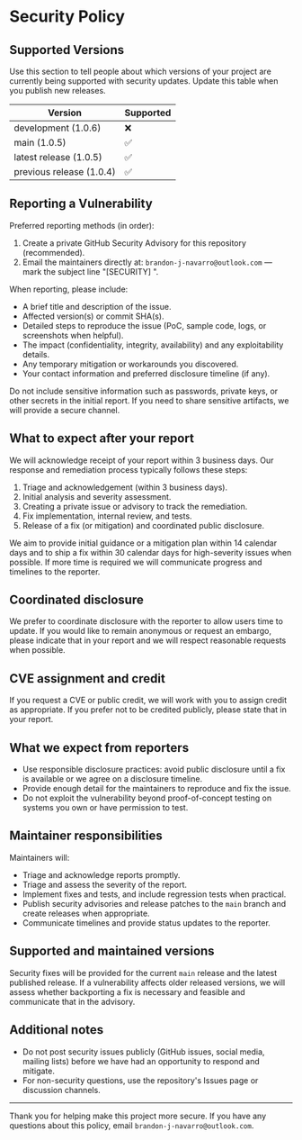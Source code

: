 # Security Policy

## Supported Versions

Use this section to tell people about which versions of your project are
currently being supported with security updates. Update this table when you
publish new releases.

| Version | Supported          |
| ------- | ------------------ |
| development (1.0.6) | :x: |
| main (1.0.5) | :white_check_mark: |
| latest release (1.0.5) | :white_check_mark: |
| previous release (1.0.4) | :white_check_mark: |

## Reporting a Vulnerability

Preferred reporting methods (in order):

1. Create a private GitHub Security Advisory for this repository (recommended).
2. Email the maintainers directly at: `brandon-j-navarro@outlook.com` — mark the subject line
   "[SECURITY] <short description>".

When reporting, please include:

- A brief title and description of the issue.
- Affected version(s) or commit SHA(s).
- Detailed steps to reproduce the issue (PoC, sample code, logs, or screenshots when helpful).
- The impact (confidentiality, integrity, availability) and any exploitability details.
- Any temporary mitigation or workarounds you discovered.
- Your contact information and preferred disclosure timeline (if any).

Do not include sensitive information such as passwords, private keys, or other secrets in the
initial report. If you need to share sensitive artifacts, we will provide a secure channel.

## What to expect after your report

We will acknowledge receipt of your report within 3 business days. Our response and remediation
process typically follows these steps:

1. Triage and acknowledgement (within 3 business days).
2. Initial analysis and severity assessment.
3. Creating a private issue or advisory to track the remediation.
4. Fix implementation, internal review, and tests.
5. Release of a fix (or mitigation) and coordinated public disclosure.

We aim to provide initial guidance or a mitigation plan within 14 calendar days and to ship a fix
within 30 calendar days for high-severity issues when possible. If more time is required we will
communicate progress and timelines to the reporter.

## Coordinated disclosure

We prefer to coordinate disclosure with the reporter to allow users time to update. If you would
like to remain anonymous or request an embargo, please indicate that in your report and we will
respect reasonable requests when possible.

## CVE assignment and credit

If you request a CVE or public credit, we will work with you to assign credit as appropriate. If
you prefer not to be credited publicly, please state that in your report.

## What we expect from reporters

- Use responsible disclosure practices: avoid public disclosure until a fix is available or we agree
  on a disclosure timeline.
- Provide enough detail for the maintainers to reproduce and fix the issue.
- Do not exploit the vulnerability beyond proof-of-concept testing on systems you own or have
  permission to test.

## Maintainer responsibilities

Maintainers will:

- Triage and acknowledge reports promptly.
- Triage and assess the severity of the report.
- Implement fixes and tests, and include regression tests when practical.
- Publish security advisories and release patches to the `main` branch and create releases when
  appropriate.
- Communicate timelines and provide status updates to the reporter.

## Supported and maintained versions

Security fixes will be provided for the current `main` release and the latest published release.
If a vulnerability affects older released versions, we will assess whether backporting a fix is
necessary and feasible and communicate that in the advisory.

## Additional notes

- Do not post security issues publicly (GitHub issues, social media, mailing lists) before we have
  had an opportunity to respond and mitigate.
- For non-security questions, use the repository's Issues page or discussion channels.

---

Thank you for helping make this project more secure. If you have any questions about this policy,
email `brandon-j-navarro@outlook.com`.
